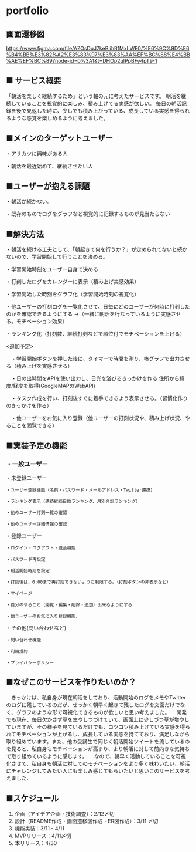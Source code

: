 # portfolio


## 画面遷移図
https://www.figma.com/file/AZOsDuJ7keBIihRfMxLWE0/%E6%9C%9D%E6%B4%BB%E3%82%A2%E3%83%97%E3%83%AA%EF%BC%88%E4%BB%AE%EF%BC%89?node-id=0%3A1&t=DHOp2uIPpBFy4pT9-1

## ■ サービス概要
「朝活を楽しく継続するため」という軸の元に考えたサービスです。
朝活を継続していることを視覚的に楽しみ、積み上げてる実感が欲しい。
毎日の朝活記録を後で見返した時に、少しでも積み上がっている、成長している実感を得られるような感覚を楽しめるように考えました。

## ■メインのターゲットユーザー
・アサカツに興味がある人

・朝活を最近始めて、継続させたい人

## ■ユーザーが抱える課題
・朝活が続かない。

・既存のものでログをグラフなど視覚的に記録するものが見当たらない

## ■解決方法
・朝活を続ける工夫として、「朝起きて何を行うか？」が定められてないと続かないので、学習開始して行うことを決める。

・学習開始時刻をユーザー自身で決める

・打刻したログをカレンダーに表示（積み上げ実感効果）

・学習開始した時刻をグラフ化（学習開始時刻の視覚化）

・他ユーザーの打刻ログを一覧化させて、日毎にどのユーザーが何時に打刻したのかを確認できるようにする →（一緒に朝活を行なっているように実感させる。モチベーション効果）

・ランキング化（打刻数、継続打刻などで順位付でモチベーションを上げる）

<追加予定>

　・学習開始ボタンを押した後に、タイマーで時間を測り、棒グラフで出力させる（積み上げを実感させる）
 
　・日の出時間をAPIを使い出力し、日光を浴びるきっかけを作る 住所から緯度/経度を取得(GoogleMAPのWebAPI)
     
　・タスク作成を行い、打刻後すぐに着手できるよう表示させる。（習慣化作りのきっかけを作る）

　・他ユーザーをお気に入り登録（他ユーザーの打刻状況や、積み上げ状況、やることを閲覧できる）

## ■実装予定の機能
### ・一般ユーザー
 
 ・未登録ユーザー

    ・ユーザー登録機能（名前・パスワード・メールアドレス・Twitter連携）

    ・ランキング表示（連続継続日数ランキング、月別合計ランキング）

    ・他のユーザー打刻一覧の確認

    ・他のユーザー詳細情報の確認

 ・登録ユーザー

    ・ログイン・ログアウト・退会機能

    ・パスワード再設定

    ・朝活開始時刻を設定

    ・打刻後は、0:00まで再打刻できないように制限する。（打刻ボタンの非表示など）

    ・マイページ

    ・自分のやること（閲覧・編集・削除・追加）出来るようにする

    ・他ユーザーのお気に入り登録機能、

 ・その他(問い合わせなど)
 
    ・問い合わせ機能

    ・利用規約

    ・プライバシーポリシー

## ■なぜこのサービスを作りたいのか？
　きっかけは、私自身が現在朝活をしており、活動開始のログをメモやTwitterのログに残しているのだが、せっかく朝早く起きて残したログを文面だけでなく、グラフのような形で可視化できるものが欲しいと思い考えました。
　開発でも現在、毎日欠かさず草を生やしつづけていて、画面上に少しづつ草が増やしていますが、その様子を見ているだけでも、コツコツ積み上げている実感を得られてモチベーションが上がるし、成長している実感を持てており、満足しながら取り組めています。また、他の受講生で同じく朝活開始ツイートを流しているのを見ると、私自身もモチベーションが高まり、より朝活に対して前向きな気持ちで取り組めているように感じます。
　なので、朝早く活動していることを可視化させて、私自身も朝活に対してのモチベーションをより多く味わいたい、朝活にチャレンジしてみたい人にも楽しみ感じてもらいたいと思いこのサービスを考えました、


## ■スケジュール
  1. 企画（アイデア企画・技術調査）：2/12〆切
  2. 設計（README作成・画面遷移図作成・ER図作成）：3/11 〆切
  3. 機能実装：3/11 - 4/11
  4. MVPリリース：4/11〆切
  5. 本リリース：4/30